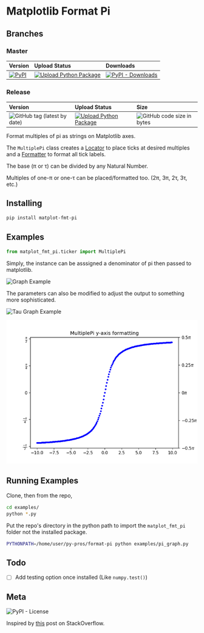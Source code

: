 # Matplotlib Format Pi

## Branches

### Master

| Version                                                                                                               | Upload Status                                                                                                                                                                                                                                              | Downloads                                                                                                                      |
| :-------------------------------------------------------------------------------------------------------------------- | :--------------------------------------------------------------------------------------------------------------------------------------------------------------------------------------------------------------------------------------------------------- | :----------------------------------------------------------------------------------------------------------------------------- |
| [![PyPI](https://img.shields.io/pypi/v/matplot-fmt-pi?label=PyPi%20package)](https://badge.fury.io/py/matplot-fmt-pi) | [![Upload Python Package](https://img.shields.io/github/workflow/status/k-donn/format-pi/Upload%20Python%20Package?label=Upload%20Python%20Package&logo=github)](https://github.com/k-donn/format-pi/actions?query=workflow%3A%22Upload+Python+Package%22) | [![PyPI - Downloads](https://img.shields.io/pypi/dm/matplot-fmt-pi?logo=pypi)](https://pepy.tech/project/matplot-fmt-pi/month) |

### Release

| Version                                                                                            | Upload Status                                                                                                                                                                                                                                                                 | Size                                                                                             |
| :------------------------------------------------------------------------------------------------- | :---------------------------------------------------------------------------------------------------------------------------------------------------------------------------------------------------------------------------------------------------------------------------- | :----------------------------------------------------------------------------------------------- |
| ![GitHub tag (latest by date)](https://img.shields.io/github/v/tag/k-donn/format-pi?label=Release) | [![Upload Python Package](https://img.shields.io/github/workflow/status/k-donn/format-pi/Test%20Upload%20Python%20Package?label=Test%20Upload%20Python%20Package&logo=github)](https://github.com/k-donn/format-pi/actions?query=workflow%3A%22Test+Upload+Python+Package%22) | ![GitHub code size in bytes](https://img.shields.io/github/languages/code-size/k-donn/format-pi) |

Format multiples of pi as strings on Matplotlib axes.

The `MultiplePi` class creates a [Locator](https://matplotlib.org/api/ticker_api.html?highlight=locator#matplotlib.ticker.MultipleLocator) to place ticks at desired multiples and a [Formatter](https://matplotlib.org/api/ticker_api.html?highlight=locator#matplotlib.ticker.FuncFormatter) to format all tick labels.

The base (π or τ) can be divided by any Natural Number.

Multiples of one-π or one-τ can be placed/formatted too. (2π, 3π, 2τ, 3τ, etc.)

## Installing

```bash
pip install matplot-fmt-pi
```

## Examples

```python
from matplot_fmt_pi.ticker import MultiplePi
```

Simply, the instance can be asssigned a denominator of pi then passed to matplotlib.

![Graph Example](https://raw.githubusercontent.com/k-donn/format-pi/master/examples/pi_graph.png)

The parameters can also be modified to adjust the output to something more sophisticated.

![Tau Graph Example](https://raw.githubusercontent.com/k-donn/format-pi/master/examples/tau_graph.png)

![Y-Axis Example](https://raw.githubusercontent.com/k-donn/format-pi/master/examples/pi_y_axis.png)

## Running Examples

Clone, then from the repo,

```bash
cd examples/
python *.py
```

Put the repo's directory in the python path to import the `matplot_fmt_pi` folder not the installed package.

```bash
PYTHONPATH=/home/user/py-pros/format-pi python examples/pi_graph.py
```

## Todo

-   [ ] Add testing option once installed (Like `numpy.test()`)

## Meta

![PyPI - License](https://img.shields.io/pypi/l/matplot-fmt-pi)

Inspired by [this](https://stackoverflow.com/questions/40642061/how-to-set-axis-ticks-in-multiples-of-pi-python-matplotlib) post on StackOverflow.
